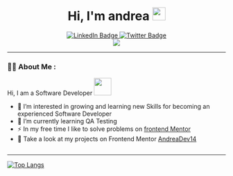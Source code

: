 
<div id="header" align="center">
<h1>
  Hi, I'm andrea
  <img src="https://media.giphy.com/media/hvRJCLFzcasrR4ia7z/giphy.gif" width="30px"/>
</h1>
  </div>
  
  <div id="badges" align="center">
  <a href="">
    <img src="https://img.shields.io/badge/LinkedIn-blue?style=for-the-badge&logo=linkedin&logoColor=white" alt="LinkedIn Badge"/>
  </a>
 
  <a href="https://twitter.com/Andreadev9">
    <img src="https://img.shields.io/badge/Twitter-blue?style=for-the-badge&logo=twitter&logoColor=white" alt="Twitter Badge"/>
  </a>

</div>
 <div  align="center">
 
 <img src="https://media.giphy.com/media/cn2E4nKGGNb1eqAv3K/giphy.gif"/>
  </div>



---

### :woman_technologist: About Me :
Hi, I am a Software Developer <img src="https://media.giphy.com/media/iFOxtmdDxbaoq60EUg/giphy.gif" width="40"> 

- 👀 I’m interested  in growing and learning new Skills for becoming an experienced Software Developer
- 🌱 I’m currently learning QA Testing
- ⚡ In my free time I like to solve problems on [frontend Mentor](https://www.frontendmentor.io/)
- 🧐 Take a look at my projects on Frontend Mentor [AndreaDev14](https://www.frontendmentor.io/profile/AndreaDev14)
<img src="https://komarev.com/ghpvc/?username=AndreaDev14&style=flat-square&color=blue" alt=""/>

---

[![Top Langs](https://github-readme-stats.vercel.app/api/top-langs/?username=AndreaDev14&layout=compact&theme=vision-friendly-dark)](https://github.com/anuraghazra/github-readme-stats)





